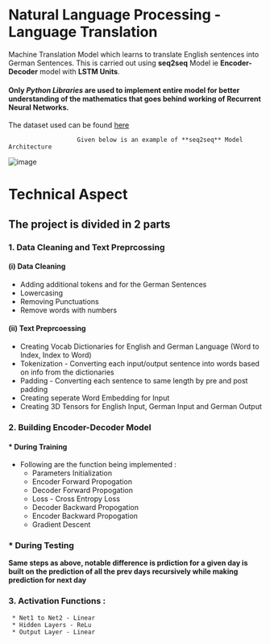 # Natural Language Processing - Language Translation
Machine Translation Model which learns to translate English sentences into German Sentences. This is carried out using **seq2seq** Model ie **Encoder-Decoder** model with **LSTM Units**. 
#### Only ***Python Libraries*** are used to implement entire model for better understanding of the mathematics that goes behind working of Recurrent Neural Networks.

The dataset used can be found [here](http://www.manythings.org/anki/)

                       Given below is an example of **seq2seq** Model Architecture
![image](https://user-images.githubusercontent.com/63362412/122981439-60b6ca00-d3b7-11eb-8dc5-1bc2fb55747c.png)

# Technical Aspect

## The project is divided in 2 parts
### 1. Data Cleaning and Text Preprcossing
#### (i) Data Cleaning
 *  Adding additional tokens <sos> and <eos> for the German Sentences
 * Lowercasing
 * Removing Punctuations
 * Remove words with numbers
#### (ii) Text Preprcoessing
  * Creating Vocab Dictionaries for English and German Language (Word to Index, Index to Word)
  * Tokenization - Converting each input/output sentence into words based on info from the dictionaries
  * Padding - Converting each sentence to same length by pre and post padding
  * Creating seperate Word Embedding for Input
  * Creating 3D Tensors for English Input, German Input and German Output
  
 ### 2. Building Encoder-Decoder Model
 #### * During Training
  * Following are the function being implemented :
    * Parameters Initialization
    * Encoder Forward Propogation
    * Decoder Forward Propogation
    * Loss - Cross Entropy Loss
    * Decoder Backward Propogation
    * Encoder Backward Propogation
    * Gradient Descent
### * During Testing
  **Same steps as above, notable difference is prdiction for a given day is built on the prediction of all the prev days recursively while making prediction for next day**
 ### 3. Activation Functions :
     * Net1 to Net2 - Linear
     * Hidden Layers - ReLu
     * Output Layer - Linear

